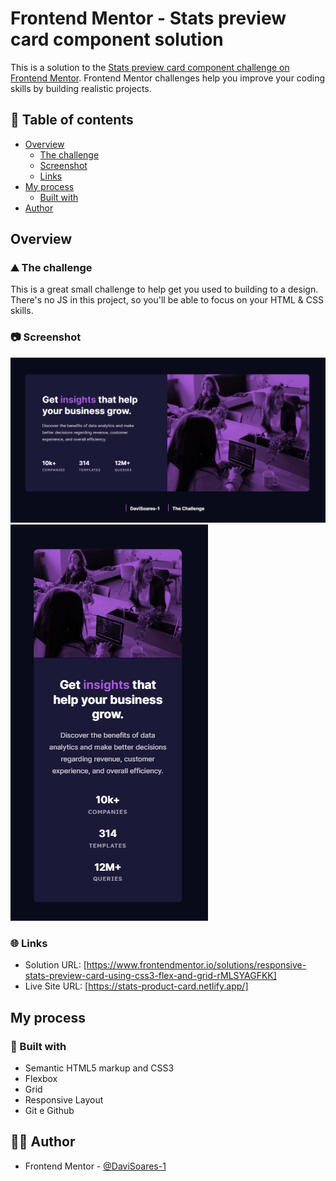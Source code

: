 # Frontend Mentor - Stats preview card component solution

This is a solution to the [Stats preview card component challenge on Frontend Mentor](https://www.frontendmentor.io/challenges/stats-preview-card-component-8JqbgoU62). Frontend Mentor challenges help you improve your coding skills by building realistic projects.

## 📑 Table of contents

- [Overview](#overview)
  - [The challenge](#the-challenge)
  - [Screenshot](#screenshot)
  - [Links](#links)
- [My process](#my-process)
  - [Built with](#built-with)
- [Author](#author)

## Overview

### ⛰️ The challenge

This is a great small challenge to help get you used to building to a design. There's no JS in this project, so you'll be able to focus on your HTML & CSS skills.

### 📷 Screenshot

![](screenshot2.png)
![](screenshot.png)

### 🌐 Links

- Solution URL: [https://www.frontendmentor.io/solutions/responsive-stats-preview-card-using-css3-flex-and-grid-rMLSYAGFKK]
- Live Site URL: [https://stats-product-card.netlify.app/]

## My process

### 🚀 Built with

- Semantic HTML5 markup and CSS3
- Flexbox
- Grid
- Responsive Layout
- Git e Github

## 👨‍💻 Author

- Frontend Mentor - [@DaviSoares-1](https://www.frontendmentor.io/profile/DaviSoares-1)
